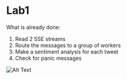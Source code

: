 # Lab1

What is already done:
1. Read 2 SSE streams 
2. Route the messages to a group of workers 
3. Make a sentiment analysis for each tweet
4. Check for panic messages

![Alt Text](https://github.com/MargaretaGalaju/RealTimeProgramming/images/example.gif)
